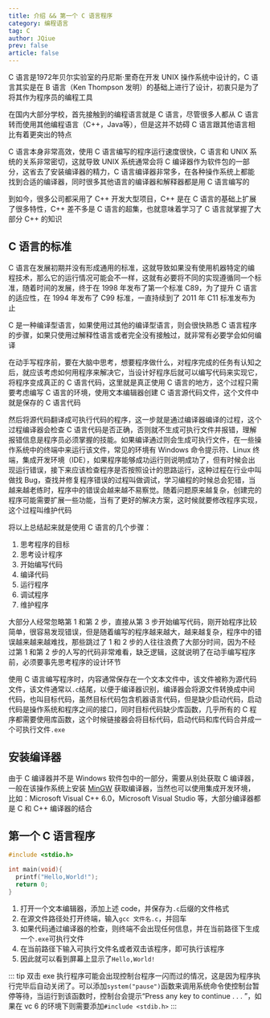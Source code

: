 ```yaml
---
title: 介绍 && 第一个 C 语言程序
category: 编程语言
tag: C
author: JQiue
prev: false
article: false
---
```


C 语言是1972年贝尔实验室的丹尼斯·里奇在开发 UNIX 操作系统中设计的，C 语言其实是在 B 语言（Ken Thompson 发明）的基础上进行了设计，初衷只是为了将其作为程序员的编程工具

在国内大部分学校，首先接触到的编程语言就是 C 语言，尽管很多人都从 C 语言转而使用其他编程语言（C++，Java等），但是这并不妨碍 C 语言跟其他语言相比有着更突出的特点

C 语言本身非常高效，使用 C 语言编写的程序运行速度很快，C 语言和 UNIX 系统的关系非常密切，这就导致 UNIX 系统通常会将 C 编译器作为软件包的一部分，这省去了安装编译器的精力，C 语言编译器非常多，在各种操作系统上都能找到合适的编译器，同时很多其他语言的编译器和解释器都是用 C 语言编写的

到如今，很多公司都采用了 C++ 开发大型项目，C++ 是在 C 语言的基础上扩展了很多特性，C++ 差不多是 C 语言的超集，也就意味着学习了 C 语言就掌握了大部分 C++ 的知识

## C 语言的标准

C 语言在发展初期并没有形成通用的标准，这就导致如果没有使用机器特定的编程技术，那么它的运行情况可能会不一样，这就有必要将不同的实现遵循同一个标准，随着时间的发展，终于在 1998 年发布了第一个标准 C89，为了提升 C 语言的适应性，在 1994 年发布了 C99 标准，一直持续到了 2011 年 C11 标准发布为止

C 是一种编译型语言，如果使用过其他的编译型语言，则会很快熟悉 C 语言程序的步骤，如果只使用过解释性语言或者完全没有接触过，就非常有必要学会如何编译

在动手写程序前，要在大脑中思考，想要程序做什么，对程序完成的任务有认知之后，就应该考虑如何用程序来解决它，当设计好程序后就可以编写代码来实现它，将程序变成真正的 C 语言代码，这里就是真正使用 C 语言的地方，这个过程只需要考虑编写 C 语言的环境，使用文本编辑器创建 C 语言源代码文件，这个文件中就是保存的 C 语言代码

然后将源代码翻译成可执行代码的程序，这一步就是通过编译器编译的过程，这个过程编译器会检查 C 语言代码是否正确，否则就不生成可执行文件并报错，理解报错信息是程序员必须掌握的技能。如果编译通过则会生成可执行文件，在一些操作系统中的终端中来运行该文件，常见的环境有 Windows 命令提示符、Linux 终端，集成开发环境（IDE），如果程序能够成功运行则说明成功了，但有时候会出现运行错误，接下来应该检查程序是否按照设计的思路运行，这种过程在行业中叫做找 Bug，查找并修复程序错误的过程叫做调试，学习编程的时候总会犯错，当越来越老练时，程序中的错误会越来越不易察觉。随着问题原来越复杂，创建完的程序可能需要扩展一些功能，当有了更好的解决方案，这时候就要修改程序实现，这个过程叫维护代码

将以上总结起来就是使用 C 语言的几个步骤：

1. 思考程序的目标
2. 思考设计程序
3. 开始编写代码
4. 编译代码
5. 运行程序
6. 调试程序
7. 维护程序

大部分人经常忽略第 1 和第 2 步，直接从第 3 步开始编写代码，刚开始程序比较简单，很容易发现错误，但是随着编写的程序越来越大，越来越复杂，程序中的错误越来越来越难找，那些跳过了 1 和 2 步的人往往浪费了大部分时间，因为不经过第 1 和第 2 步的人写的代码非常难看，缺乏逻辑，这就说明了在动手编写程序前，必须要事先思考程序的设计环节

使用 C 语言编写程序时，内容通常保存在一个文本文件中，该文件被称为源代码文件，该文件通常以`.c`结尾，以便于编译器识别，编译器会将源文件转换成中间代码，也叫目标代码，虽然目标代码包含机器语言代码，但是缺少启动代码，启动代码是操作系统和程序之间的接口，同时目标代码缺少库函数，几乎所有的 C 程序都需要使用库函数，这个时候链接器会将目标代码，启动代码和库代码合并成一个可执行文件`.exe`

## 安装编译器

由于 C 编译器并不是 Windows 软件包中的一部分，需要从别处获取 C 编译器，一般在该操作系统上安装 [MinGW](http://www.mingw.org) 获取编译器，当然也可以使用集成开发环境，比如：Microsoft Visual C++ 6.0，Microsoft Visual Studio 等，大部分编译器都是 C 和 C++ 编译器的结合

## 第一个 C 语言程序

```c
#include <stdio.h>

int main(void){
  printf("Hello,World!");
  return 0;
}
```

1. 打开一个文本编辑器，添加上述 code，并保存为`.c`后缀的文件格式
2. 在源文件路径处打开终端，输入`gcc 文件名.c`，并回车
3. 如果代码通过编译器的检查，则终端不会出现任何信息，并在当前路径下生成一个`.exe`可执行文件
4. 在当前路径下输入可执行文件名或者双击该程序，即可执行该程序
5. 因此就可以看到屏幕上显示了`Hello,World!`

::: tip
双击 exe 执行程序可能会出现控制台程序一闪而过的情况，这是因为程序执行完毕后自动关闭了。可以添加`system("pause")`函数来调用系统命令使控制台暂停等待，当运行到该函数时，控制台会提示“Press any key to continue . . . ”，如果在 vc 6 的环境下则需要添加`#include <stdib.h>`
:::
